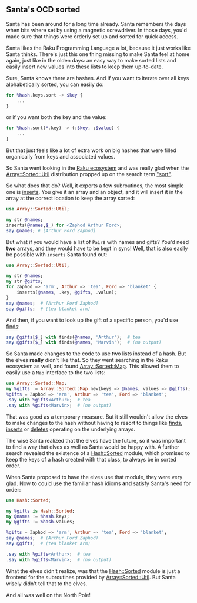 Santa's OCD sorted
------------------

Santa has been around for a long time already.  Santa remembers the days when bits where set by using a magnetic screwdriver.  In those days, you'd made sure that things were orderly set up and sorted for quick access.

Santa likes the Raku Programming Language a lot, because it just works like Santa thinks.  There's just this one thing missing to make Santa feel at home again, just like in the olden days: an easy way to make sorted lists and easily insert new values into these lists to keep them up-to-date.

Sure, Santa knows there are hashes.  And if you want to iterate over all keys alphabetically sorted, you can easily do:
````raku
for %hash.keys.sort -> $key {
    ...
}
````
or if you want both the key and the value:
````raku
for %hash.sort(*.key) -> (:$key, :$value) {
    ...
}
````
But that just feels like a lot of extra work on big hashes that were filled organically from keys and associated values.

So Santa went looking in the [Raku ecosystem](https://raku.land) and was really glad when the [Array::Sorted::Util](https://raku.land/zef:lizmat/Array::Sorted::Util#name) distribution propped up on the search term ["sort"](https://raku.land/?q=sort).

So what does that do?  Well, it exports a few subroutines, the most simple one is [inserts](https://raku.land/zef:lizmat/Array::Sorted::Util#inserts).  You give it an array and an object, and it will insert it in the array at the correct location to keep the array sorted:
````raku
use Array::Sorted::Util;

my str @names;
inserts(@names,$_) for <Zaphod Arthur Ford>;
say @names; # [Arthur Ford Zaphod]
````
But what if you would have a list of `Pair`s with names and gifts?  You'd need **two** arrays, and they would have to be kept in sync!  Well, that is also easily be possible with `inserts` Santa found out:
````raku
use Array::Sorted::Util;

my str @names;
my str @gifts;
for Zaphod => 'arm', Arthur => 'tea', Ford => 'blanket' {
    inserts(@names, .key, @gifts, .value);
}
say @names;  # [Arthur Ford Zaphod]
say @gifts;  # [tea blanket arm]
````
And then, if you want to look up the gift of a specific person, you'd use [finds](https://raku.land/zef:lizmat/Array::Sorted::Util#finds):
````raku
say @gifts[$_] with finds(@names, 'Arthur');  # tea
say @gifts[$_] with finds(@names, 'Marvin');  # (no output)
````
So Santa made changes to the code to use two lists instead of a hash.  But the elves **really** didn't like that.  So they went searching in the Raku ecosystem as well, and found [Array::Sorted::Map](https://raku.land/zef:lizmat/Array::Sorted::Map#name).  This allowed them to easily use a `Map` interface to the two lists:
````raku
use Array::Sorted::Map;
my %gifts := Array::Sorted::Map.new(keys => @names, values => @gifts);
%gifts = Zaphod => 'arm', Arthur => 'tea', Ford => 'blanket';
.say with %gifts<Arthur>;  # tea
.say with %gifts<Marvin>;  # (no output)
````
That was good as a temporary measure.  But it still wouldn't allow the elves to make changes to the hash without having to resort to things like [finds](https://raku.land/zef:lizmat/Array::Sorted::Util#finds), [inserts](https://raku.land/zef:lizmat/Array::Sorted::Util#inserts) or [deletes](https://raku.land/zef:lizmat/Array::Sorted::Util#deletes) operating on the underlying arrays.

The wise Santa realized that the elves have the future, so it was important to find a way that elves as well as Santa would be happy with.  A further search revealed the existence of a [Hash::Sorted](https://raku.land/zef:lizmat/Hash::Sorted#name) module, which promised to keep the keys of a hash created with that class, to always be in sorted order.

When Santa proposed to have the elves use that module, they were very glad.  Now to could use the familiar hash idioms **and** satisfy Santa's need for order:
````raku
use Hash::Sorted;

my %gifts is Hash::Sorted;
my @names := %hash.keys;
my @gifts := %hash.values;

%gifts = Zaphod => 'arm', Arthur => 'tea', Ford => 'blanket';
say @names;  # (Arthur Ford Zaphod)
say @gifts;  # (tea blanket arm)

.say with %gifts<Arthur>;  # tea
.say with %gifts<Marvin>;  # (no output)
````
What the elves didn't realize, was that the [Hash::Sorted](https://raku.land/zef:lizmat/Hash::Sorted#name) module is just a frontend for the subroutines provided by [Array::Sorted::Util](https://raku.land/zef:lizmat/Array::Sorted::Util#name).  But Santa wisely didn't tell that to the elves.

And all was well on the North Pole!
